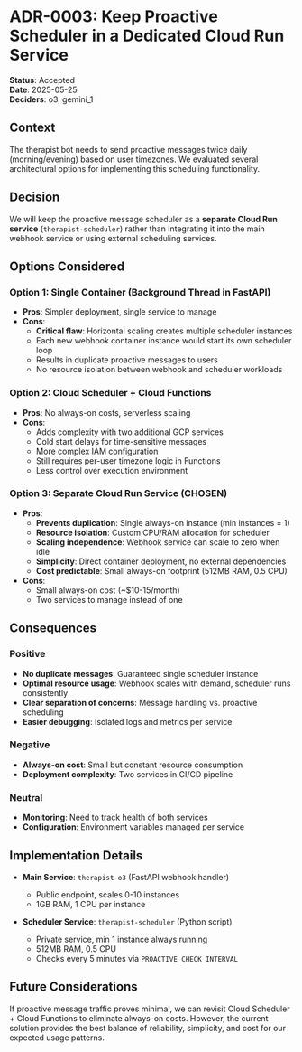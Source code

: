 # ADR-0003: Keep Proactive Scheduler in a Dedicated Cloud Run Service

**Status**: Accepted  
**Date**: 2025-05-25  
**Deciders**: o3, gemini_1  

## Context

The therapist bot needs to send proactive messages twice daily (morning/evening) based on user timezones. We evaluated several architectural options for implementing this scheduling functionality.

## Decision

We will keep the proactive message scheduler as a **separate Cloud Run service** (`therapist-scheduler`) rather than integrating it into the main webhook service or using external scheduling services.

## Options Considered

### Option 1: Single Container (Background Thread in FastAPI)
- **Pros**: Simpler deployment, single service to manage
- **Cons**: 
  - **Critical flaw**: Horizontal scaling creates multiple scheduler instances
  - Each new webhook container instance would start its own scheduler loop
  - Results in duplicate proactive messages to users
  - No resource isolation between webhook and scheduler workloads

### Option 2: Cloud Scheduler + Cloud Functions
- **Pros**: No always-on costs, serverless scaling
- **Cons**: 
  - Adds complexity with two additional GCP services
  - Cold start delays for time-sensitive messages
  - More complex IAM configuration
  - Still requires per-user timezone logic in Functions
  - Less control over execution environment

### Option 3: Separate Cloud Run Service (CHOSEN)
- **Pros**: 
  - **Prevents duplication**: Single always-on instance (min instances = 1)
  - **Resource isolation**: Custom CPU/RAM allocation for scheduler
  - **Scaling independence**: Webhook service can scale to zero when idle
  - **Simplicity**: Direct container deployment, no external dependencies
  - **Cost predictable**: Small always-on footprint (512MB RAM, 0.5 CPU)
- **Cons**: 
  - Small always-on cost (~$10-15/month)
  - Two services to manage instead of one

## Consequences

### Positive
- **No duplicate messages**: Guaranteed single scheduler instance
- **Optimal resource usage**: Webhook scales with demand, scheduler runs consistently
- **Clear separation of concerns**: Message handling vs. proactive scheduling
- **Easier debugging**: Isolated logs and metrics per service

### Negative
- **Always-on cost**: Small but constant resource consumption
- **Deployment complexity**: Two services in CI/CD pipeline

### Neutral
- **Monitoring**: Need to track health of both services
- **Configuration**: Environment variables managed per service

## Implementation Details

- **Main Service**: `therapist-o3` (FastAPI webhook handler)
  - Public endpoint, scales 0-10 instances
  - 1GB RAM, 1 CPU per instance
  
- **Scheduler Service**: `therapist-scheduler` (Python script)
  - Private service, min 1 instance always running
  - 512MB RAM, 0.5 CPU
  - Checks every 5 minutes via `PROACTIVE_CHECK_INTERVAL`

## Future Considerations

If proactive message traffic proves minimal, we can revisit Cloud Scheduler + Cloud Functions to eliminate always-on costs. However, the current solution provides the best balance of reliability, simplicity, and cost for our expected usage patterns. 